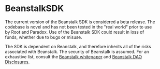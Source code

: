 # BeanstalkSDK

The current version of the Beanstalk SDK is considered a beta release. The codebase is novel and has not been tested in the "real world" prior to use by Root and Paradox. Use of the Beanstalk SDK could result in loss of funds, whether due to bugs or misuse.

The SDK is dependent on Beanstalk, and therefore inherits all of the risks associated with Beanstalk. The security of Beanstalk is assumed. For an exhaustive list, consult the [Beanstalk whitepaper](https://bean.money/docs/beanstalk.pdf) and [Beanstalk DAO Disclosures](https://docs.bean.money/disclosures).
